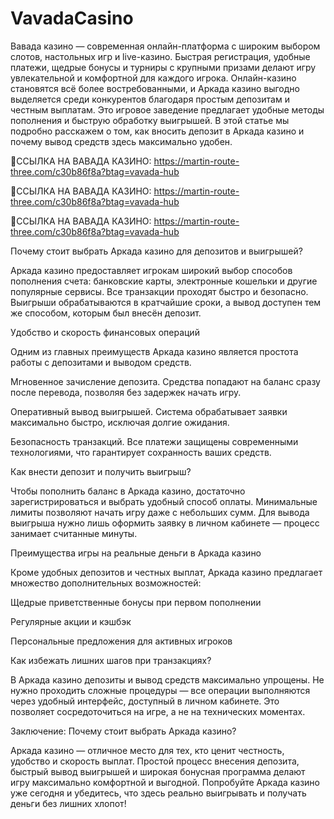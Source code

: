 # VavadaCasino
Вавада казино — современная онлайн-платформа с широким выбором слотов, настольных игр и live-казино. Быстрая регистрация, удобные платежи, щедрые бонусы и турниры с крупными призами делают игру увлекательной и комфортной для каждого игрока.
Онлайн-казино становятся всё более востребованными, и Аркада казино выгодно выделяется среди конкурентов благодаря простым депозитам и честным выплатам. Это игровое заведение предлагает удобные методы пополнения и быструю обработку выигрышей. В этой статье мы подробно расскажем о том, как вносить депозит в Аркада казино и почему вывод средств здесь максимально удобен.

🔗ССЫЛКА НА ВАВАДА КАЗИНО: https://martin-route-three.com/c30b86f8a?btag=vavada-hub

🔗ССЫЛКА НА ВАВАДА КАЗИНО: https://martin-route-three.com/c30b86f8a?btag=vavada-hub

🔗ССЫЛКА НА ВАВАДА КАЗИНО: https://martin-route-three.com/c30b86f8a?btag=vavada-hub

Почему стоит выбрать Аркада казино для депозитов и выигрышей?

Аркада казино предоставляет игрокам широкий выбор способов пополнения счета: банковские карты, электронные кошельки и другие популярные сервисы. Все транзакции проходят быстро и безопасно. Выигрыши обрабатываются в кратчайшие сроки, а вывод доступен тем же способом, которым был внесён депозит.

Удобство и скорость финансовых операций

Одним из главных преимуществ Аркада казино является простота работы с депозитами и выводом средств.

Мгновенное зачисление депозита. Средства попадают на баланс сразу после перевода, позволяя без задержек начать игру.

Оперативный вывод выигрышей. Система обрабатывает заявки максимально быстро, исключая долгие ожидания.

Безопасность транзакций. Все платежи защищены современными технологиями, что гарантирует сохранность ваших средств.

Как внести депозит и получить выигрыш?

Чтобы пополнить баланс в Аркада казино, достаточно зарегистрироваться и выбрать удобный способ оплаты. Минимальные лимиты позволяют начать игру даже с небольших сумм. Для вывода выигрыша нужно лишь оформить заявку в личном кабинете — процесс занимает считанные минуты.

Преимущества игры на реальные деньги в Аркада казино

Кроме удобных депозитов и честных выплат, Аркада казино предлагает множество дополнительных возможностей:

Щедрые приветственные бонусы при первом пополнении

Регулярные акции и кэшбэк

Персональные предложения для активных игроков

Как избежать лишних шагов при транзакциях?

В Аркада казино депозиты и вывод средств максимально упрощены. Не нужно проходить сложные процедуры — все операции выполняются через удобный интерфейс, доступный в личном кабинете. Это позволяет сосредоточиться на игре, а не на технических моментах.

Заключение: Почему стоит выбрать Аркада казино?

Аркада казино — отличное место для тех, кто ценит честность, удобство и скорость выплат. Простой процесс внесения депозита, быстрый вывод выигрышей и широкая бонусная программа делают игру максимально комфортной и выгодной. Попробуйте Аркада казино уже сегодня и убедитесь, что здесь реально выигрывать и получать деньги без лишних хлопот!
